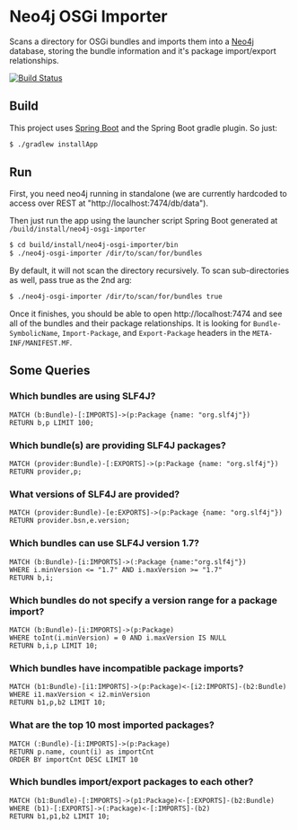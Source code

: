 # Neo4j OSGi Importer
Scans a directory for OSGi bundles and imports them into a [Neo4j](http://neo4j.com) database, storing the bundle information and it's package import/export relationships.

[![Build Status](https://drone.io/github.com/jgriff/neo4j-osgi-importer/status.png)](https://drone.io/github.com/jgriff/neo4j-osgi-importer/latest)

## Build

This project uses [Spring Boot](https://github.com/spring-projects/spring-boot) and the Spring Boot gradle plugin.  So just:
```bash
$ ./gradlew installApp
```

## Run

First, you need neo4j running in standalone (we are currently hardcoded to access over REST at "http://localhost:7474/db/data").

Then just run the app using the launcher script Spring Boot generated at `/build/install/neo4j-osgi-importer`

```bash
$ cd build/install/neo4j-osgi-importer/bin
$ ./neo4j-osgi-importer /dir/to/scan/for/bundles
```
By default, it will not scan the directory recursively.  To scan sub-directories as well, pass true as the 2nd arg:
```bash
$ ./neo4j-osgi-importer /dir/to/scan/for/bundles true
```


Once it finishes, you should be able to open http://localhost:7474 and see all of the bundles and their package relationships.
It is looking for `Bundle-SymbolicName`, `Import-Package`, and `Export-Package` headers in the `META-INF/MANIFEST.MF`.

## Some Queries

### Which bundles are using SLF4J?
```
MATCH (b:Bundle)-[:IMPORTS]->(p:Package {name: "org.slf4j"})
RETURN b,p LIMIT 100;
```

### Which bundle(s) are providing SLF4J packages?
```
MATCH (provider:Bundle)-[:EXPORTS]->(p:Package {name: "org.slf4j"})
RETURN provider,p;
```

### What versions of SLF4J are provided?
```
MATCH (provider:Bundle)-[e:EXPORTS]->(p:Package {name: "org.slf4j"})
RETURN provider.bsn,e.version;
```

### Which bundles can use SLF4J version 1.7?
```
MATCH (b:Bundle)-[i:IMPORTS]->(:Package {name:"org.slf4j"})
WHERE i.minVersion <= "1.7" AND i.maxVersion >= "1.7"
RETURN b,i;
```

### Which bundles do not specify a version range for a package import?
```
MATCH (b:Bundle)-[i:IMPORTS]->(p:Package)
WHERE toInt(i.minVersion) = 0 AND i.maxVersion IS NULL
RETURN b,i,p LIMIT 10;
```

### Which bundles have incompatible package imports?
```
MATCH (b1:Bundle)-[i1:IMPORTS]->(p:Package)<-[i2:IMPORTS]-(b2:Bundle)
WHERE i1.maxVersion < i2.minVersion
RETURN b1,p,b2 LIMIT 10;
```

### What are the top 10 most imported packages?
```
MATCH (:Bundle)-[i:IMPORTS]->(p:Package)
RETURN p.name, count(i) as importCnt
ORDER BY importCnt DESC LIMIT 10
```
### Which bundles import/export packages to each other?
```
MATCH (b1:Bundle)-[:IMPORTS]->(p1:Package)<-[:EXPORTS]-(b2:Bundle)
WHERE (b1)-[:EXPORTS]->(:Package)<-[:IMPORTS]-(b2)
RETURN b1,p1,b2 LIMIT 10;
```

